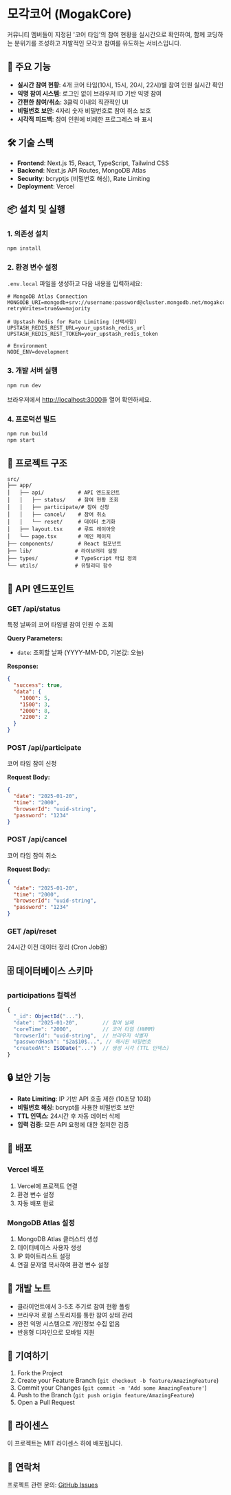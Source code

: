 # 모각코어 (MogakCore)

커뮤니티 멤버들이 지정된 '코어 타임'의 참여 현황을 실시간으로 확인하여, 함께 코딩하는 분위기를 조성하고 자발적인 모각코 참여를 유도하는 서비스입니다.

## 🚀 주요 기능

- **실시간 참여 현황**: 4개 코어 타임(10시, 15시, 20시, 22시)별 참여 인원 실시간 확인
- **익명 참여 시스템**: 로그인 없이 브라우저 ID 기반 익명 참여
- **간편한 참여/취소**: 3클릭 이내의 직관적인 UI
- **비밀번호 보안**: 4자리 숫자 비밀번호로 참여 취소 보호
- **시각적 피드백**: 참여 인원에 비례한 프로그레스 바 표시

## 🛠 기술 스택

- **Frontend**: Next.js 15, React, TypeScript, Tailwind CSS
- **Backend**: Next.js API Routes, MongoDB Atlas
- **Security**: bcryptjs (비밀번호 해싱), Rate Limiting
- **Deployment**: Vercel

## 📦 설치 및 실행

### 1. 의존성 설치
```bash
npm install
```

### 2. 환경 변수 설정
`.env.local` 파일을 생성하고 다음 내용을 입력하세요:

```env
# MongoDB Atlas Connection
MONGODB_URI=mongodb+srv://username:password@cluster.mongodb.net/mogakcore?retryWrites=true&w=majority

# Upstash Redis for Rate Limiting (선택사항)
UPSTASH_REDIS_REST_URL=your_upstash_redis_url
UPSTASH_REDIS_REST_TOKEN=your_upstash_redis_token

# Environment
NODE_ENV=development
```

### 3. 개발 서버 실행
```bash
npm run dev
```

브라우저에서 [http://localhost:3000](http://localhost:3000)을 열어 확인하세요.

### 4. 프로덕션 빌드
```bash
npm run build
npm start
```

## 📁 프로젝트 구조

```
src/
├── app/
│   ├── api/           # API 엔드포인트
│   │   ├── status/    # 참여 현황 조회
│   │   ├── participate/# 참여 신청
│   │   ├── cancel/    # 참여 취소
│   │   └── reset/     # 데이터 초기화
│   ├── layout.tsx     # 루트 레이아웃
│   └── page.tsx       # 메인 페이지
├── components/        # React 컴포넌트
├── lib/              # 라이브러리 설정
├── types/            # TypeScript 타입 정의
└── utils/            # 유틸리티 함수
```

## 🔧 API 엔드포인트

### GET /api/status
특정 날짜의 코어 타임별 참여 인원 수 조회

**Query Parameters:**
- `date`: 조회할 날짜 (YYYY-MM-DD, 기본값: 오늘)

**Response:**
```json
{
  "success": true,
  "data": {
    "1000": 5,
    "1500": 3,
    "2000": 8,
    "2200": 2
  }
}
```

### POST /api/participate
코어 타임 참여 신청

**Request Body:**
```json
{
  "date": "2025-01-20",
  "time": "2000",
  "browserId": "uuid-string",
  "password": "1234"
}
```

### POST /api/cancel
코어 타임 참여 취소

**Request Body:**
```json
{
  "date": "2025-01-20",
  "time": "2000",
  "browserId": "uuid-string",
  "password": "1234"
}
```

### GET /api/reset
24시간 이전 데이터 정리 (Cron Job용)

## 🗄 데이터베이스 스키마

### participations 컬렉션
```javascript
{
  "_id": ObjectId("..."),
  "date": "2025-01-20",        // 참여 날짜
  "coreTime": "2000",          // 코어 타임 (HHMM)
  "browserId": "uuid-string",  // 브라우저 식별자
  "passwordHash": "$2a$10$...", // 해시된 비밀번호
  "createdAt": ISODate("...")  // 생성 시각 (TTL 인덱스)
}
```

## 🔒 보안 기능

- **Rate Limiting**: IP 기반 API 호출 제한 (10초당 10회)
- **비밀번호 해싱**: bcrypt를 사용한 비밀번호 보안
- **TTL 인덱스**: 24시간 후 자동 데이터 삭제
- **입력 검증**: 모든 API 요청에 대한 철저한 검증

## 🚀 배포

### Vercel 배포
1. Vercel에 프로젝트 연결
2. 환경 변수 설정
3. 자동 배포 완료

### MongoDB Atlas 설정
1. MongoDB Atlas 클러스터 생성
2. 데이터베이스 사용자 생성
3. IP 화이트리스트 설정
4. 연결 문자열 복사하여 환경 변수 설정

## 📝 개발 노트

- 클라이언트에서 3-5초 주기로 참여 현황 폴링
- 브라우저 로컬 스토리지를 통한 참여 상태 관리
- 완전 익명 시스템으로 개인정보 수집 없음
- 반응형 디자인으로 모바일 지원

## 🤝 기여하기

1. Fork the Project
2. Create your Feature Branch (`git checkout -b feature/AmazingFeature`)
3. Commit your Changes (`git commit -m 'Add some AmazingFeature'`)
4. Push to the Branch (`git push origin feature/AmazingFeature`)
5. Open a Pull Request

## 📄 라이센스

이 프로젝트는 MIT 라이센스 하에 배포됩니다.

## 📧 연락처

프로젝트 관련 문의: [GitHub Issues](https://github.com/yourusername/mogakcore/issues)